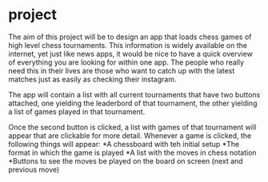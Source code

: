 # project

The aim of this project will be to design an app that loads chess games of high level chess tournaments. This information is widely available on the internet, yet just like news apps, it would be nice to have a quick overview of everything you are looking for within one app. The people who really need this in their lives are those who want to catch up with the latest matches just as easily as checking their instagram.

The app will contain a list with all current tournaments that have two buttons attached, one yielding the leaderbord of that tournament, the other yielding a list of games played in that tournament.

Once the second button is clicked, a list with games of that tournament will appear that are clickable for more detail. Whenever a game is clicked, the following things will appear:
*A chessboard with teh initial setup
*The format in which the game is played
*A list with the moves in chess notation
*Buttons to see the moves be played on the board on screen (next and previous move)
